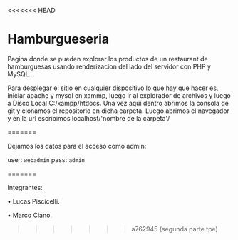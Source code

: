 
<<<<<<< HEAD
# Hamburgueseria

Pagina donde se pueden explorar los productos de un restaurant de hamburguesas usando renderizacion del lado del servidor con PHP y MySQL.

Para desplegar el sitio en cualquier dispositivo lo que hay que hacer es, iniciar apache y mysql en xammp, luego ir al explorador de archivos y luego a Disco Local C:/xampp/htdocs.
Una vez aqui dentro abrimos la consola de git y clonamos el repositorio en dicha carpeta.
Luego abrimos el navegador y en la url escribimos localhost/'nombre de la carpeta'/

=======

Dejamos los datos para el acceso como admin:

user: `webadmin`
pass: `admin`

=======

Integrantes:

•	Lucas Piscicelli.

•	Marco Ciano.
>>>>>>> a762945 (segunda parte tpe)


